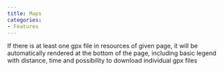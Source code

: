 ```yaml
---
title: Maps
categories:
- Features
---
```


If there is at least one gpx file in resources of given page, it will be
automatically rendered at the bottom of the page, including basic legend with
distance, time and possibility to download individual gpx files
